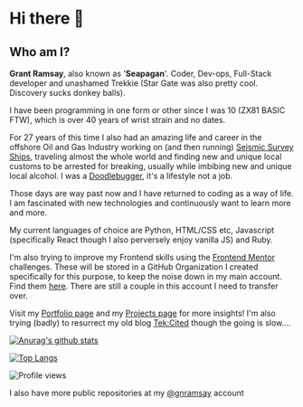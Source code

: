 # Hi there 👋

## Who am I?

**Grant Ramsay**, also known as '**Seapagan**'. Coder, Dev-ops, Full-Stack
developer and unashamed Trekkie (Star Gate was also pretty cool. Discovery sucks
donkey balls).

I have been programming in one form or other since I was 10 (ZX81 BASIC FTW),
which is over 40 years of wrist strain and no dates.

For 27 years of this time I also had an amazing life and career in the offshore
Oil and Gas Industry working on (and then running) [Seismic Survey Ships][mss],
traveling almost the whole world and finding new and unique local customs to be
arrested for breaking, usually while imbibing new and unique local alcohol. I
was a [Doodlebugger][db], it's a lifestyle not a job.

Those days are way past now and I have returned to coding as a way of life. I am
fascinated with new technologies and continuously want to learn more and more.

My current languages of choice are Python, HTML/CSS etc, Javascript
(specifically React though I also perversely enjoy vanilla JS) and Ruby.

I'm also trying to improve my Frontend skills using the [Frontend Mentor](https://www.frontendmentor.io) challenges.
These will be stored in a GitHub Organization I created specifically for this purpose, to keep the noise down in my main account. Find them [here](https://github.com/seapagan-fem). There are still a couple in this account I need to transfer over.

Visit my [Portfolio page][porto] and my [Projects
page][projects] for more insights! I'm also trying (badly) to resurrect my old
blog [Tek:Cited][tekcited] though the going is slow....

[![Anurag's github
stats](https://github-readme-stats.vercel.app/api?username=seapagan&theme=blue-green&count_private=true&show_icons=true)](https://github.com/anuraghazra/github-readme-stats)

[![Top Langs](https://github-readme-stats.vercel.app/api/top-langs/?username=seapagan&theme=blue-green&hide=shell,perl&langs_count=5)](https://github.com/anuraghazra/github-readme-stats)

![Profile views](https://gpvc.arturio.dev/seapagan)

I also have more public repositories at my [@gnramsay][othergh] account

[porto]: https://www.gnramsay.com
[projects]: https://www.grantramsay.dev
[othergh]: https://github.com/gnramsay
[tekcited]: https://www.tekcited.net
[mss]: https://www.rigzone.com/training/insight.asp?insight_id=303
[db]: https://www.urbandictionary.com/define.php?term=doodlebugger
